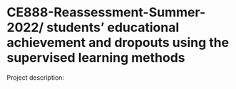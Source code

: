 # CE888-Reassessment-Summer-2022/ students’ educational achievement and dropouts using the supervised learning methods
Project description:
